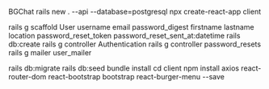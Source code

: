BGChat
rails new . --api --database=postgresql
npx create-react-app client

rails g scaffold User username email password_digest firstname lastname location password_reset_token password_reset_sent_at:datetime
rails db:create
rails g controller Authentication
rails g controller password_resets
rails g mailer user_mailer

rails db:migrate
rails db:seed
bundle install
cd client
npm install axios react-router-dom react-bootstrap bootstrap react-burger-menu --save

 

    
